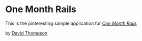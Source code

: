 # One Month Rails

This is the pinteresting sample application for
[*One Month Rails*](http://onemonthrails.com)

by [David Thompson](www.clicks1.co.uk)